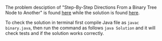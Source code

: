 The problem desciption of "Step-By-Step Directions From a Binary Tree Node to Another" is found [here](https://leetcode.com/problems/step-by-step-directions-from-a-binary-tree-node-to-another/) while the solution is found [here](ps://github.com/aurimas13/LeetCode-HR-MAANG/blob/main/LeetCode/Java%20Solutions/Step-By-Step%20Directions%20From%20a%20Binary%20Tree%20Node%20to%20Another/binary.java).

To check the solution in terminal first compile Java file as `javac binary.java`, then run the command as follows `java Solution` and it will check tests and if the solution works correctly.
